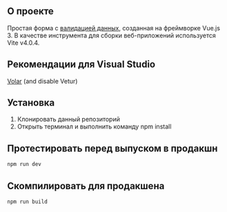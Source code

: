 ## О проекте
Простая форма с <a href="https://vuelidate-next.netlify.app/">валидацией данных</a>, созданная на фреймворке Vue.js 3. В качестве инструмента для сборки веб-приложений используется Vite v4.0.4.

## Рекомендации для Visual Studio

[Volar](https://marketplace.visualstudio.com/items?itemName=Vue.volar) (and disable Vetur)

## Установка
1. Клонировать данный репозиторий
2. Открыть терминал и выполнить команду npm install

## Протестировать перед выпуском в продакшн

```sh
npm run dev
```

## Скомпилировать для продакшена

```sh
npm run build
```